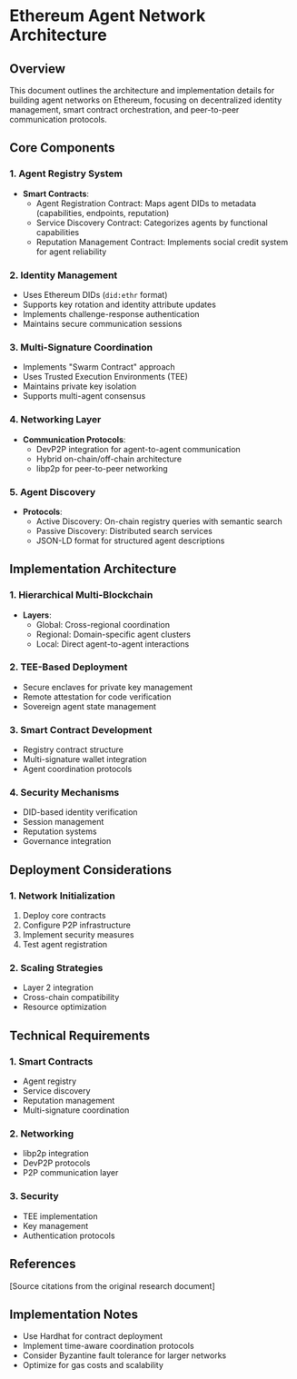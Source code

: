 # Ethereum Agent Network Architecture

## Overview
This document outlines the architecture and implementation details for building agent networks on Ethereum, focusing on decentralized identity management, smart contract orchestration, and peer-to-peer communication protocols.

## Core Components

### 1. Agent Registry System
- **Smart Contracts**:
  - Agent Registration Contract: Maps agent DIDs to metadata (capabilities, endpoints, reputation)
  - Service Discovery Contract: Categorizes agents by functional capabilities
  - Reputation Management Contract: Implements social credit system for agent reliability

### 2. Identity Management
- Uses Ethereum DIDs (`did:ethr` format)
- Supports key rotation and identity attribute updates
- Implements challenge-response authentication
- Maintains secure communication sessions

### 3. Multi-Signature Coordination
- Implements "Swarm Contract" approach
- Uses Trusted Execution Environments (TEE)
- Maintains private key isolation
- Supports multi-agent consensus

### 4. Networking Layer
- **Communication Protocols**:
  - DevP2P integration for agent-to-agent communication
  - Hybrid on-chain/off-chain architecture
  - libp2p for peer-to-peer networking

### 5. Agent Discovery
- **Protocols**:
  - Active Discovery: On-chain registry queries with semantic search
  - Passive Discovery: Distributed search services
  - JSON-LD format for structured agent descriptions

## Implementation Architecture

### 1. Hierarchical Multi-Blockchain
- **Layers**:
  - Global: Cross-regional coordination
  - Regional: Domain-specific agent clusters
  - Local: Direct agent-to-agent interactions

### 2. TEE-Based Deployment
- Secure enclaves for private key management
- Remote attestation for code verification
- Sovereign agent state management

### 3. Smart Contract Development
- Registry contract structure
- Multi-signature wallet integration
- Agent coordination protocols

### 4. Security Mechanisms
- DID-based identity verification
- Session management
- Reputation systems
- Governance integration

## Deployment Considerations

### 1. Network Initialization
1. Deploy core contracts
2. Configure P2P infrastructure
3. Implement security measures
4. Test agent registration

### 2. Scaling Strategies
- Layer 2 integration
- Cross-chain compatibility
- Resource optimization

## Technical Requirements

### 1. Smart Contracts
- Agent registry
- Service discovery
- Reputation management
- Multi-signature coordination

### 2. Networking
- libp2p integration
- DevP2P protocols
- P2P communication layer

### 3. Security
- TEE implementation
- Key management
- Authentication protocols

## References
[Source citations from the original research document]

## Implementation Notes
- Use Hardhat for contract deployment
- Implement time-aware coordination protocols
- Consider Byzantine fault tolerance for larger networks
- Optimize for gas costs and scalability 